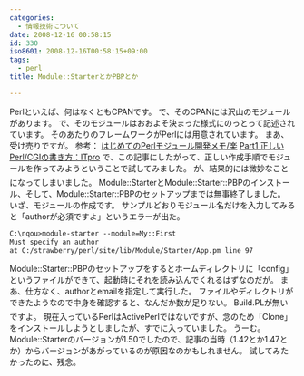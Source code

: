 ```yaml
---
categories:
  - 情報技術について
date: 2008-12-16 00:58:15
id: 330
iso8601: 2008-12-16T00:58:15+09:00
tags:
  - perl
title: Module::StarterとかPBPとか

---
```


Perlといえば、何はなくともCPANです。
で、そのCPANには沢山のモジュールがあります。
で、そのモジュールはおおよそ決まった様式にのっとって記述されています。
そのあたりのフレームワークがPerlには用意されています。
まあ、受け売りですが。
参考：
<a href="http://tech.bayashi.jp/archives/entry/perl/2008/002326.html">はじめてのPerlモジュール開発メモ/楽</a>
<a href="http://itpro.nikkeibp.co.jp/article/COLUMN/20071011/284280/">Part1 正しいPerl/CGIの書き方：ITpro</a>
で、この記事にしたがって、正しい作成手順でモジュールを作ってみようということで試してみました。
&#133;が、結果的には微妙なことになってしまいました。
Module::StarterとModule::Starter::PBPのインストール、そして、Module::Starter::PBPのセットアップまでは無事終了しました。
いざ、モジュールの作成です。
サンプルどおりモジュール名だけを入力してみると「authorが必須ですよ」というエラーが出た。
```default
C:\nqou>module-starter --module=My::First
Must specify an author
at C:/strawberry/perl/site/lib/Module/Starter/App.pm line 97
```
Module::Starter::PBPのセットアップをするとホームディレクトリに「config」というファイルができて、起動時にそれを読み込んでくれるはずなのだが。
まあ、仕方なく、authorとemailを指定して実行した。
ファイルやディレクトリができたようなので中身を確認すると、なんだか数が足りない。
&#133;Build.PLが無いですよ。
現在入っているPerlはActivePerlではないですが、念のため「Clone」をインストールしようとしましたが、すでに入っていました。
うーむ。
Module::Starterのバージョンが1.50でしたので、記事の当時（1.42とか1.47とか）からバージョンがあがっているのが原因なのかもしれません。
試してみたかったのに、残念。
    	